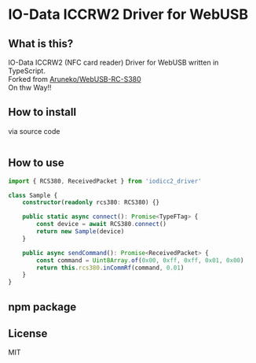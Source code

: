 # IO-Data ICCRW2 Driver for WebUSB
## What is this?
IO-Data ICCRW2 (NFC card reader) Driver for WebUSB written in TypeScript.  
Forked from [Aruneko/WebUSB-RC-S380](https://github.com/aruneko/WebUSB-RC-S380)  
On thw Way!!


## How to install

<!--via npm  
```bash
$ npm i rc_s380_driver
# or
$ yarn add rc_s380_driver
```  
-->
via source code  
```
```


## How to use

```TypeScript
import { RCS380, ReceivedPacket } from 'iodicc2_driver'

class Sample {
    constructor(readonly rcs380: RCS380) {}

    public static async connect(): Promise<TypeFTag> {
        const device = await RCS380.connect()
        return new Sample(device)
    }

    public async sendCommand(): Promise<ReceivedPacket> {
        const command = Uint8Array.of(0x00, 0xff, 0xff, 0x01, 0x00)
        return this.rcs380.inCommRf(command, 0.01)
    }
}
```

## npm package
<!--[rc-s380-driver](https://www.npmjs.com/package/rc_s380_driver)-->

## License
MIT

